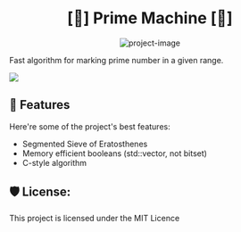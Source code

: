 <h1 align="center" id="title">[🔢] Prime Machine [🔢]</h1>

<p align="center"><img src="https://socialify.git.ci/arthurbrenno/prime-machine/image?description=1&amp;language=1&amp;name=1&amp;owner=1&amp;pattern=Solid&amp;theme=Dark" alt="project-image"></p>

<p id="description">Fast algorithm for marking prime number in a given range.</p>


<img src="https://i.redd.it/t5dyvoxnzoi61.png">

  
  
<h2>🧐 Features</h2>

Here're some of the project's best features:

*   Segmented Sieve of Eratosthenes
*   Memory efficient booleans (std::vector<bool>, not bitset)
*   C-style algorithm

<h2>🛡️ License:</h2>

This project is licensed under the MIT Licence
